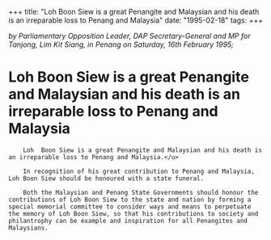 +++ 
title: "Loh Boon Siew is a great Penangite and Malaysian and his death is an irreparable loss to Penang and Malaysia"
date: "1995-02-18"
tags:
+++

_by Parliamentary Opposition Leader, DAP Secretary-General and MP for Tanjong, Lim Kit Siang, in Penang on Saturday, 16th February 1995;_

# Loh Boon Siew is a great Penangite and Malaysian and his death is an irreparable loss to Penang and Malaysia

		Loh  Boon Siew is a great Penangite and Malaysian and his death is an irreparable loss to Penang and Malaysia.</u>

		In recognition of his great contribution to Penang and Malaysia, Loh Boon Siew should be honoured with a state funeral.

		Both the Malaysian and Penang State Governments should honour the contributions of Loh Boon Siew to the state and nation by forming a special memorial committee to consider ways and means to perpetuate the memory of Loh Boon Siew, so that his contributions to society and philantrophy can be example and inspiration for all Penangites and Malaysians.
 
